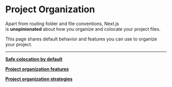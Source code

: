 # Project Organization

Apart from routing folder and file conventions, Next.js is **unopinionated** about how you organize and colocate your project files.

This page shares default behavior and features you can use to organize your project.

---

[**Safe colocation by default**](Project%20Organization%201b2aeacbb29981c48d0ad00005084e91/Safe%20colocation%20by%20default%201b2aeacbb299814780e8fedfad7b56ec.md)

[**Project organization features**](Project%20Organization%201b2aeacbb29981c48d0ad00005084e91/Project%20organization%20features%201b2aeacbb2998162a46cdfced6469026.md)

[**Project organization strategies**](Project%20Organization%201b2aeacbb29981c48d0ad00005084e91/Project%20organization%20strategies%201b2aeacbb2998114939ac65631d8d7b2.md)